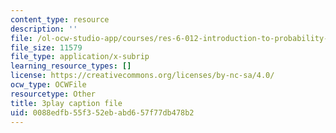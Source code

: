 ```yaml
---
content_type: resource
description: ''
file: /ol-ocw-studio-app/courses/res-6-012-introduction-to-probability-spring-2018/0088edfb55f352ebabd657f77db478b2_PaI-oaOBHKU.vtt
file_size: 11579
file_type: application/x-subrip
learning_resource_types: []
license: https://creativecommons.org/licenses/by-nc-sa/4.0/
ocw_type: OCWFile
resourcetype: Other
title: 3play caption file
uid: 0088edfb-55f3-52eb-abd6-57f77db478b2
---
```

